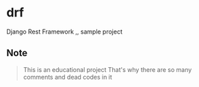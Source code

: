 # drf
Django Rest Framework ,, sample project

## Note
> This is an educational project That's why there are so many comments and dead codes in it